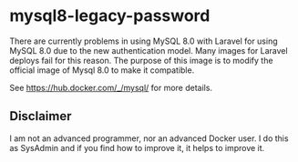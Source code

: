 # mysql8-legacy-password
There are currently problems in using MySQL 8.0 with Laravel for using MySQL 8.0 due to the new authentication model.
Many images for Laravel deploys fail for this reason.
The purpose of this image is to modify the official image of Mysql 8.0 to make it compatible.

See https://hub.docker.com/_/mysql/ for more details.

## Disclaimer
I am not an advanced programmer, nor an advanced Docker user. I do this as SysAdmin and if you find how to improve it, it helps to improve it.

